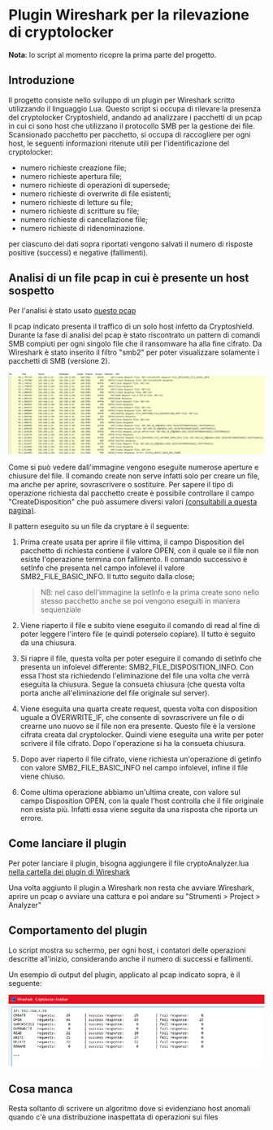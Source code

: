 # Plugin Wireshark per la rilevazione di cryptolocker

**Nota**: lo script al momento ricopre la prima parte del progetto.

## Introduzione

Il progetto consiste nello sviluppo di un plugin per Wireshark scritto utilizzando 
il linguaggio Lua. Questo script si occupa di rilevare la presenza del cryptolocker 
Cryptoshield, andando ad analizzare i pacchetti di un pcap in cui ci sono host che utilizzano
il protocollo SMB per la gestione dei file.
Scansionado pacchetto per pacchetto, si occupa di raccogliere per ogni host,
le seguenti informazioni ritenute utili per l'identificazione del cryptolocker:

* numero richieste creazione file;
* numero richieste apertura file;
* numero richieste di operazioni di supersede;
* numero richieste di overwrite di file esistenti;
* numero richieste di letture su file;
* numero richieste di scritture su file;
* numero richieste di cancellazione file;
* numero richieste di ridenominazione.

per ciascuno dei dati sopra riportati vengono salvati il numero di risposte
positive (successi) e negative (fallimenti).

## Analisi di un file pcap in cui è presente un host sospetto

Per l'analisi è stato usato [questo pcap](https://www.protectus.com/blog/may2017/ransomware_identification_using_network_traffic.pdf)

Il pcap indicato presenta il traffico di un solo host infetto da Cryptoshield.
Durante la fase di analisi del pcap è stato riscontrato un pattern di comandi SMB
compiuti per ogni singolo file che il ransomware ha alla fine cifrato.
Da Wireshark è stato inserito il filtro "smb2" per poter visualizzare solamente i pacchetti di SMB (versione 2).

![Pattern](images/pattern.png)

Come si può vedere dall'immagine vengono eseguite numerose aperture e chiusure del file. Il comando create non serve infatti solo per creare un file, ma anche per aprire, sovrascrivere o sostituire. Per sapere il tipo di operazione richiesta dal pacchetto create è possibile controllare il campo "CreateDisposition" che può assumere diversi valori [(consultabili a questa pagina)](https://docs.microsoft.com/en-us/openspecs/windows_protocols/ms-smb2/e8fb45c1-a03d-44ca-b7ae-47385cfd7997).

Il pattern eseguito su un file da cryptare è il seguente:

1. Prima create usata per aprire il file vittima, il campo Disposition del pacchetto di richiesta contiene il valore OPEN, con il quale se il file non esiste
l'operazione termina con fallimento. Il comando successivo è setInfo che presenta nel campo infolevel il valore SMB2_FILE_BASIC_INFO. Il tutto seguito dalla close;

    > NB: nel caso dell'immagine la setInfo e la prima create sono nello stesso pacchetto anche se poi vengono eseguiti in maniera sequenziale

1. Viene riaperto il file e subito viene eseguito il comando di read al fine di poter leggere l'intero file (e quindi poterselo copiare). Il tutto è seguito da una chiusura.
 
1. Si riapre il file, questa volta per poter eseguire il comando di setInfo che presenta un infolevel differente: SMB2_FILE_DISPOSITION_INFO. Con essa l'host sta richiedendo l'eliminazione del file una volta che verrà eseguita la chiusura. Segue la consueta chiusura (che questa volta porta anche all'eliminazione del file originale sul server).

1. Viene eseguita una quarta create request, questa volta con disposition uguale a OVERWRITE_IF, che consente di sovrascrivere un file o di crearne uno nuovo
se il file non era presente. Questo file è la versione cifrata creata dal cryptolocker. Quindi viene eseguita una write per poter scrivere il file cifrato. Dopo l'operazione si ha la consueta chiusura.

1. Dopo aver riaperto il file cifrato, viene richiesta un'operazione di getinfo con valore SMB2_FILE_BASIC_INFO nel campo infolevel, infine il file viene chiuso.

1. Come ultima operazione abbiamo un'ultima create, con valore sul campo Disposition OPEN, con la quale l'host controlla che il file originale non esista più. Infatti essa viene seguita da una risposta che riporta un errore.


## Come lanciare il plugin

Per poter lanciare il plugin, bisogna aggiungere il file cryptoAnalyzer.lua [nella cartella dei plugin di Wireshark](https://www.wireshark.org/docs/wsug_html_chunked/ChPluginFolders.html)

Una volta aggiunto il plugin a Wireshark non resta che avviare Wireshark, aprire un pcap o avviare una cattura e poi andare su "Strumenti > Project > Analyzer"


## Comportamento del plugin

Lo script mostra su schermo, per ogni host, i contatori delle operazioni descritte all'inizio, considerando anche il numero di successi e fallimenti.

Un esempio di output del plugin, applicato al pcap indicato sopra, è il seguente:

![Output](images/output.png)


## Cosa manca

Resta soltanto di scrivere un algoritmo dove si evidenziano host anomali quando c'è una distribuzione inaspettata di operazioni sui files
